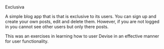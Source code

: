 Exclusiva

A simple blog app that is that is exclusive to its users. You can sign up and create your own posts, edit and delete them. However, if you are not logged in you cannot see other users but only there posts. 

This was an exercises in learning how to user Devise in an effective manner for user functionality. 

